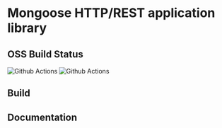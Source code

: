# Mongoose HTTP/REST application library
## OSS Build Status
![Github Actions](https://github.com/NyuB/muapp/actions/workflows/validation-linux.yml/badge.svg?branch=master)
![Github Actions](https://github.com/NyuB/muapp/actions/workflows/validation-windows.yml/badge.svg?branch=master)
## Build
## Documentation
